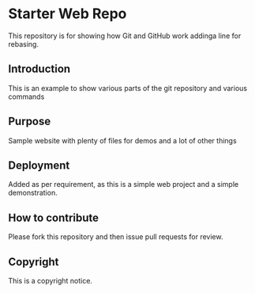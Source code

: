 # Starter Web Repo

This repository is for showing how Git and GitHub work addinga line for rebasing. 

## Introduction

This is an example to show various parts of the git repository and various commands


## Purpose

Sample website with plenty of files for demos and a lot of other things

## Deployment

Added as per requirement, as this is a simple web project and a simple demonstration. 

## How to contribute

Please fork this repository and then issue pull requests for review.

## Copyright 

This is a copyright notice.